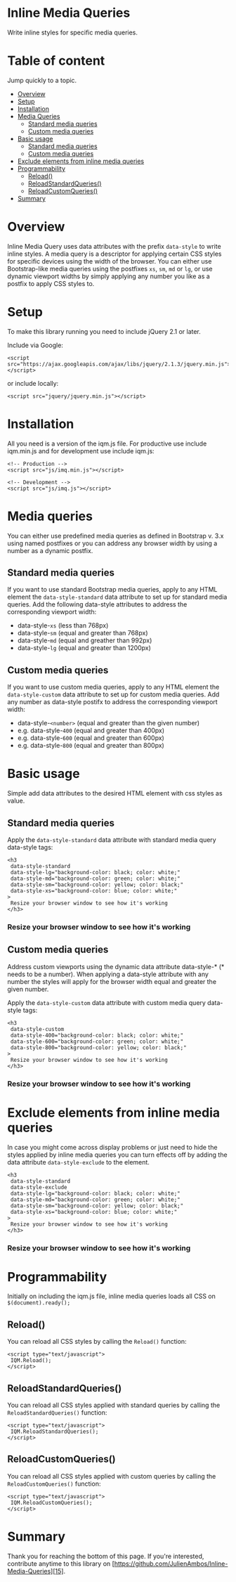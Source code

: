 # Inline Media Queries

Write inline styles for specific media queries.

# Table of content

Jump quickly to a topic.

* [Overview][0]
* [Setup][1]
* [Installation][2]
* [Media Queries][3]
  * [Standard media queries][4]
  * [Custom media queries][5]
* [Basic usage][6]
  * [Standard media queries][7]
  * [Custom media queries][8]
* [Exclude elements from inline media queries][9]
* [Programmability][10]
  * [Reload()][11]
  * [ReloadStandardQueries()][12]
  * [ReloadCustomQueries()][13]
* [Summary][14]

# Overview

Inline Media Query uses data attributes with the prefix `data-style` to write inline styles.
A media query is a descriptor for applying certain CSS styles for specific devices using the width of the browser. You can either use Bootstrap-like media queries using the postfixes `xs`, `sm`, `md` or
`lg`, or use dynamic viewport widths by simply applying any number you like as a postfix to apply CSS styles to.

# Setup

To make this library running you need to include jQuery 2.1 or later.

Include via Google:

    <script src="https://ajax.googleapis.com/ajax/libs/jquery/2.1.3/jquery.min.js"></script>

or include locally:  

    <script src="jquery/jquery.min.js"></script>

# Installation

All you need is a version of the iqm.js file. For productive use include iqm.min.js and for development use include iqm.js:

    <!-- Production --> 
    <script src="js/imq.min.js"></script> 
    
    <!-- Development --> 
    <script src="js/imq.js"></script>

# Media queries

You can either use predefined media queries as defined in Bootstrap v. 3.x using named postfixes or you can address any browser width by using a number as a dynamic postfix.  

## Standard media queries

If you want to use standard Bootstrap media queries, apply to any HTML element the `data-style-standard` data attribute to set up for standard media queries.
Add the following data-style attributes to address the corresponding viewport width:

* data-style-`xs` (less than 768px)
* data-style-`sm` (equal and greater than 768px)
* data-style-`md` (equal and greather than 992px)
* data-style-`lg` (equal and greater than 1200px)

## Custom media queries

If you want to use custom media queries, apply to any HTML element the `data-style-custom` data attribute to set up for custom media queries.
Add any number as data-style postifx to address the corresponding viewport width:

* data-style-`<number>` (equal and greater than the given number)
* e.g. data-style-`400` (equal and greater than 400px)
* e.g. data-style-`600` (equal and greater than 600px)
* e.g. data-style-`800` (equal and greater than 800px)

# Basic usage

Simple add data attributes to the desired HTML element with css styles as value.

## Standard media queries

Apply the `data-style-standard` data attribute with standard media query data-style tags:

    <h3 
     data-style-standard	
     data-style-lg="background-color: black; color: white;" 
     data-style-md="background-color: green; color: white;"
     data-style-sm="background-color: yellow; color: black;" 
     data-style-xs="background-color: blue; color: white;"
    >
     Resize your browser window to see how it's working
    </h3>

### Resize your browser window to see how it's working

## Custom media queries

Address custom viewports using the dynamic data attribute data-style-\* (\* needs to be a number). When applying a data-style attribute with any 
number the styles will apply for the browser width equal and greater the given number.

Apply the `data-style-custom` data attribute with custom media query data-style tags:

    <h3 
     data-style-custom
     data-style-400="background-color: black; color: white;" 
     data-style-600="background-color: green; color: white;"
     data-style-800="background-color: yellow; color: black;" 
    >
     Resize your browser window to see how it's working
    </h3>
    

### Resize your browser window to see how it's working

# Exclude elements from inline media queries

In case you might come across display problems or just need to hide the styles applied by inline media queries you can turn effects off
by adding the data attribute `data-style-exclude` to the element.

    <h3 
     data-style-standard
     data-style-exclude
     data-style-lg="background-color: black; color: white;" 
     data-style-md="background-color: green; color: white;"
     data-style-sm="background-color: yellow; color: black;" 
     data-style-xs="background-color: blue; color: white;"
    >
     Resize your browser window to see how it's working
    </h3>

### Resize your browser window to see how it's working

# Programmability

Initially on including the iqm.js file, inline media queries loads all CSS on `$(document).ready();`

## Reload()

You can reload all CSS styles by calling the `Reload()` function:

    <script type="text/javascript">
     IQM.Reload();
    </script>

## ReloadStandardQueries()

You can reload all CSS styles applied with standard queries by calling the `ReloadStandardQueries()` function:

    <script type="text/javascript">
     IQM.ReloadStandardQueries();
    </script>

## ReloadCustomQueries()

You can reload all CSS styles applied with custom queries by calling the `ReloadCustomQueries()` function:

    <script type="text/javascript">
     IQM.ReloadCustomQueries();
    </script>

# Summary

Thank you for reaching the bottom of this page. If you're interested, contribute anytime to this library on [https://github.com/JulienAmbos/Inline-Media-Queries][15].


[0]: #overview
[1]: #setup
[2]: #installation
[3]: #media-queries
[4]: #standard-media-queries
[5]: #custom-media-queries
[6]: #basic-usage
[7]: #standard-media-queries-1
[8]: #custom-media-queries-1
[9]: #exclude-elements-from-inline-media-queries
[10]: #programmability
[11]: #reload
[12]: #reloadstandardqueries
[13]: #reloadcustomqueries
[14]: #summary
[15]: https://github.com/JulienAmbos/Inline-Media-Queries
